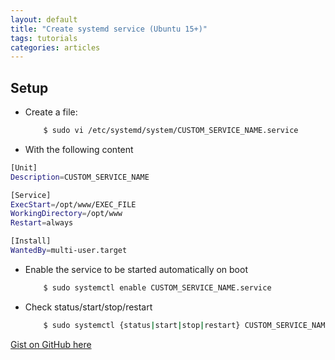 ```yaml
---
layout: default
title: "Create systemd service (Ubuntu 15+)"
tags: tutorials
categories: articles
---
```



## Setup

* Create a file: 
    ```sh
        $ sudo vi /etc/systemd/system/CUSTOM_SERVICE_NAME.service 
    ```

* With the following content

```sh
[Unit]
Description=CUSTOM_SERVICE_NAME

[Service]
ExecStart=/opt/www/EXEC_FILE
WorkingDirectory=/opt/www
Restart=always

[Install]
WantedBy=multi-user.target
```

* Enable the service to be started automatically on boot

    ```sh
        $ sudo systemctl enable CUSTOM_SERVICE_NAME.service
    ```

* Check status/start/stop/restart

    ```sh
        $ sudo systemctl {status|start|stop|restart} CUSTOM_SERVICE_NAME
    ```

<a href="https://gist.github.com/boobo94/ad6ed51c07024f17201eb234fb0c91f5" target="_blank"><i class="fab fa-github"></i> Gist on GitHub here</a>
  